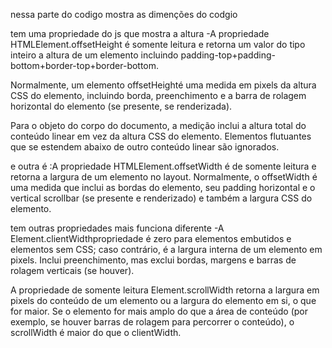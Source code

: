 nessa parte do codigo mostra as dimenções do codgio 

tem uma propriedade do js que mostra a altura -A propriedade HTMLElement.offsetHeight é somente leitura e retorna um valor do tipo inteiro a altura de um elemento incluindo  padding-top+padding-bottom+border-top+border-bottom.

Normalmente, um elemento offsetHeighté uma medida em pixels da altura CSS do elemento, incluindo borda, preenchimento e a barra de rolagem horizontal do elemento (se presente, se renderizada).

Para o objeto do corpo do documento, a medição inclui a altura total do conteúdo linear em vez da altura CSS do elemento. Elementos flutuantes que se estendem abaixo de outro conteúdo linear são ignorados.

e outra é :A propriedade HTMLElement.offsetWidth é de somente leitura e retorna a largura de um elemento no layout.  Normalmente, o offsetWidth é uma medida que inclui as bordas do elemento, seu padding horizontal e o vertical scrollbar (se presente e renderizado) e também a largura CSS do elemento.


tem outras propriedades mais funciona diferente -A Element.clientWidthpropriedade é zero para elementos embutidos e elementos sem CSS; caso contrário, é a largura interna de um elemento em pixels. Inclui preenchimento, mas exclui bordas, margens e barras de rolagem verticais (se houver).    

A propriedade de somente leitura Element.scrollWidth retorna a largura em pixels do conteúdo de um elemento ou a largura do elemento em si, o que for maior. Se o elemento for mais amplo do que a área de conteúdo (por exemplo, se houver barras de rolagem para percorrer o conteúdo), o scrollWidth é maior do que o clientWidth.